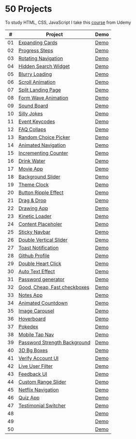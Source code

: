 # 50 Projects

To study HTML, CSS, JavaScript I take this [course](https://www.udemy.com/course/50-projects-50-days/) from Udemy

| #   | Project                                                                     | Demo                                                          |
| --- | --------------------------------------------------------------------------- | ------------------------------------------------------------- |
| 01  | [Expanding Cards](./01.Expanding%20Cards)                                   | [Demo](https://50project-expanding-cards.netlify.app/)        |
| 02  | [Progress Steps](./02.Progress%20Steps)                                     | [Demo](https://50project-progress-steps.netlify.app/)         |
| 03  | [Rotating Navigation](./03.Rotating%20Navigation)                           | [Demo](https://50project-rotating-navigation.netlify.app/)    |
| 04  | [Hidden Search Widget](./04.Hidden%20Search%20Widget)                       | [Demo](https://50project-hidden-search-widget.netlify.app/)   |
| 05  | [Blurry Loading](./05.Blurry%20Loading)                                     | [Demo](https://50project-blurry-loading.netlify.app/)         |
| 06  | [Scroll Animation](./06.Scroll%20Animation)                                 | [Demo](https://50project-scroll-animation.netlify.app/)       |
| 07  | [Split Landing Page](./07.Split%20Landing%20Page)                           | [Demo](https://50project-split-landing-page.netlify.app/)     |
| 08  | [Form Wave Animation](.08.Form%20wave%20Animation)                          | [Demo](https://50project-form-wave-animation.netlify.app/)    |
| 09  | [Sound Board](./09.Sound%20Board)                                           | [Demo](https://50project-sound-board.netlify.app/)            |
| 10  | [Silly Jokes](./10.Silly%20jokes)                                           | [Demo](https://50project-silly-jokes.netlify.app/)            |
| 11  | [Event Keycodes](./11.Event%20Keycodes)                                     | [Demo](https://50project-event-keycodes.netlify.app/)         |
| 12  | [FAQ Collaps](./12.FAQ%20Collaps)                                           | [Demo](https://50project-faq-collaps.netlify.app/)            |
| 13  | [Random Choice Picker](./13.Random%20Choice%20%20Picker)                    | [Demo](https://50project-random-choice-picker.netlify.app/)   |
| 14  | [Animated Navigation](./14.Animated%20Navigation)                           | [Demo](https://50project-animated-navigation.netlify.app/)    |
| 15  | [Incrementing Counter](./15.Incrementing%20Counter)                         | [Demo](https://50project-incrementing-counter.netlify.app/)   |
| 16  | [Drink Water](./16.Drink%20Water)                                           | [Demo](https://50project-drink-water.netlify.app/)            |
| 17  | [Movie App](./17.Movie%20App)                                               | [Demo](https://50project-movie-app.netlify.app/)              |
| 18  | [Background Slider](./18.Background%20Slider)                               | [Demo](https://50project-background-slider.netlify.app/)      |
| 19  | [Theme Clock](.19.Theme%20clock)                                            | [Demo](https://50project-theme-clock.netlify.app/)            |
| 20  | [Button Ripple Effect](./20.Btn%20Ripple%20Effect)                          | [Demo](https://50project-button-ripple-effect.netlify.app/)   |
| 21  | [Drag & Drop](./21.Drag%20n%20Drop)                                         | [Demo](https://50project-dragndrop.netlify.app/)              |
| 22  | [Drawing App](./22.Drawing%20App)                                           | [Demo](https://50project-drawing-app.netlify.app/)            |
| 23  | [Kinetic Loader](./23.Kinetic%20Loader)                                     | [Demo](https://50project-kinetic-loader.netlify.app/)         |
| 24  | [Content Placeholer](./24.Content-placeholer)                               | [Demo](https://50project-content-placeholder.netlify.app/)    |
| 25  | [Sticky Navbar](./25.Sticky%20Navbar)                                       | [Demo](https://50project-sticky-navbar.netlify.app/)          |
| 26  | [Double Vertical Slider](./26.Double%20vertical%20slide)                    | [Demo](https://50project-double-vertical-slider.netlify.app/) |
| 27  | [Toast Notification](./27.Toast%20notification)                             | [Demo](https://50project-toast-notification.netlify.app/)     |
| 28  | [Github Profile](./28.Github%20profile)                                     | [Demo](https://50project-github-profile.netlify.app/)         |
| 29  | [Double Heart Click](./29.Double%20Heart%20Click)                           | [Demo](https://50project-double-heart-click.netlify.app/)     |
| 30  | [Auto Text Effect](./30.Auto%20text%20effect)                               | [Demo](https://50project-auto-text-effect.netlify.app/)       |
| 31  | [Password generator](./31.Password%20generator)                             | [Demo](https://50project-password-generator.netlify.app/)     |
| 32  | [Good, Cheap, Fast checkboxes](./32.Good%2C%20Cheap%2C%20Fast%20checkboxes) | [Demo](https://50project-checkboxes.netlify.app/)             |
| 33  | [Notes App](./33.Notes%20App)                                               | [Demo](https://50project-notes-app.netlify.app/)              |
| 34  | [Animated Countdown](./34.Animated%20Countdown)                             | [Demo](https://50project-animated-countdown.netlify.app/)     |
| 35  | [Image Carousel](./35.Image%20Carousel)                                     | [Demo](https://50project-image-carousel.netlify.app/)         |
| 36  | [Hoverboard](./36.Hoverboard)                                               | [Demo](https://50project-hoverboard.netlify.app/)             |
| 37  | [Pokedex](./37.Pokedex)                                                     | [Demo](https://50project-pokedex.netlify.app/)                |
| 38  | [Mobile Tap Nav](./38.Mobile%20Tap%20Nav)                                   | [Demo](https://50project-mobile-tap-nav.netlify.app/)         |
| 39  | [Password Strength Background](./39.Password%20Strength%20Background)       | [Demo](https://50project-pw-strength-bg.netlify.app/)         |
| 40  | [3D Bg Boxes](./40.3D%20Bg%20Boxes)                                         | [Demo](https://50project-3d-bg-boxes.netlify.app/)            |
| 41  | [Verify Account UI](./41.Verify%20Account%20UI)                             | [Demo](https://50project-verify-account-ui.netlify.app/)      |
| 42  | [Live User Filter](./42.Live%20User%20Filter)                               | [Demo](https://50project-live-user-filter.netlify.app/)       |
| 43  | [Feedback UI](./43.Feedback%20UI)                                           | [Demo](https://50project-feedback-ui.netlify.app/)            |
| 44  | [Custom Range Slider](./44.Custom%20Range%20Slider)                         | [Demo](https://50project-custom-range-slider.netlify.app/)    |
| 45  | [Netflix Navigation](./45.Netflix%20Navigation)                             | [Demo](https://50project-netflix-navigation.netlify.app/)     |
| 46  | [Quiz App](./46.Quiz%20App)                                                 | [Demo](https://50project-quiz-app.netlify.app/)               |
| 47  | [Testimonial Switcher](./47.Testimonial%20Box%20Switcher)                   | [Demo](https://50project-testimonial-switcher.netlify.app/)   |
| 48  | [](.)                                                                       | [Demo]()                                                      |
| 49  | [](.)                                                                       | [Demo]()                                                      |
| 50  | [](.)                                                                       | [Demo]()                                                      |
